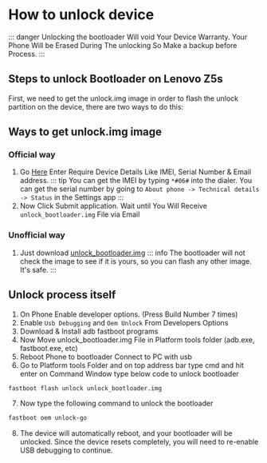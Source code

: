 # How to unlock device

::: danger
Unlocking the bootloader Will void Your Device Warranty.
Your Phone Will be Erased During The unlocking So Make a backup before Process.
:::

## Steps to unlock Bootloader on Lenovo Z5s

First, we need to get the unlock.img image in order to flash the unlock partition on the device, there are two ways to do this:

## Ways to get unlock.img image

### Official way
1. Go [Here](https://www.zui.com/iunlock) Enter Require Device Details Like IMEI, Serial Number & Email address.
::: tip
You can get the IMEI by typing `*#06#` into the dialer. You can get the serial number by going to `About phone -> Technical details -> Status` in the Settings app
:::
1. Now Click Submit application. Wait until You Will Receive `unlock_bootloader.img` File via Email

### Unofficial way
1. Just download [unlock_bootloader.img](https://nextcloud.cakestwix.com/s/76JzqwaCb5yffHy/download/unlock_bootloader.img)
::: info
The bootloader will not check the image to see if it is yours, so you can flash any other image. It's safe.
:::

## Unlock process itself
1. On Phone Enable developer options. (Press Build Number 7 times)
1. Enable `Usb Debugging` and `Oem Unlock` From Developers Options
1. Download & Install adb fastboot programs
1. Now Move unlock_bootloader.img File in Platform tools folder (adb.exe, fastboot.exe, etc)
1. Reboot Phone to bootloader Connect to PC with usb
1. Go to Platform tools Folder and on top address bar type cmd and hit enter on Command Window type below code to unlock bootloader

``` bash
fastboot flash unlock unlock_bootloader.img
```

7. Now type the following command to unlock the bootloader
``` bash
fastboot oem unlock-go
```

8. The device will automatically reboot, and your bootloader will be unlocked. Since the device resets completely, you will need to re-enable USB debugging to continue.
